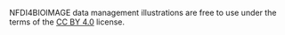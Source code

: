 NFDI4BIOIMAGE data management illustrations are free to use under the terms of the [CC BY 4.0](https://creativecommons.org/licenses/by/4.0/) license.
